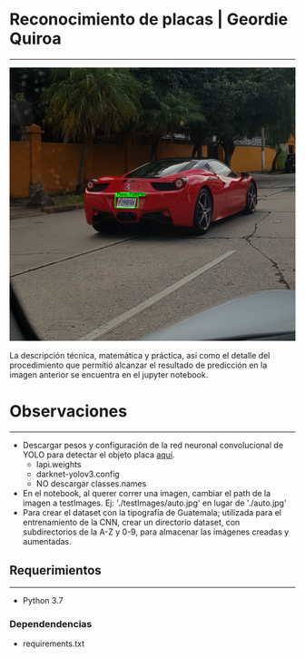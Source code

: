 # Reconocimiento de placas | Geordie Quiroa
---
![Auto con placa predicha](./auto18-final.jpg "Ferrari")

La descripción técnica, matemática y práctica, así como el detalle del procedimiento que permitió alcanzar el resultado de predicción en la imagen anterior se encuentra en el jupyter notebook.

# Observaciones
---
* Descargar pesos y configuración de la red neuronal convolucional de YOLO para detectar el objeto placa [aquí](https://www.kaggle.com/achrafkhazri/yolo-weights-for-licence-plate-detector).
  * lapi.weights
  * darknet-yolov3.config
  * NO descargar classes.names
* En el notebook, al querer correr una imagen, cambiar el path de la imagen a testImages. Ej: './testImages/auto.jpg' en lugar de './auto.jpg'
* Para crear el dataset con la tipografía de Guatemala; utilizada para el entrenamiento de la CNN, crear un directorio dataset, con subdirectorios de la A-Z y 0-9, para almacenar las imágenes creadas y aumentadas.

## Requerimientos
---
* Python 3.7
### Dependendencias
* requirements.txt

